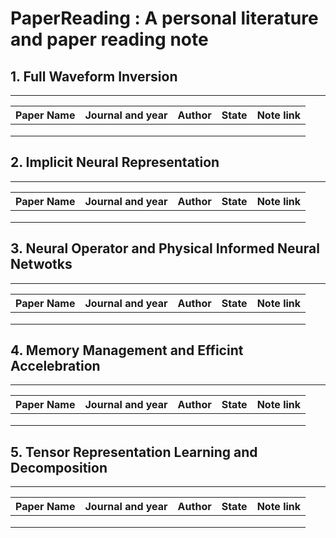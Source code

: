 # PaperReading : A personal literature and paper reading note

## 1. Full Waveform Inversion
---
| Paper Name |  Journal and year  | Author         | State  | Note link |
|------------|--------------------|----------------|--------|------------|
|           |               |                 |         |               |
|           |               |                 |         |               |
|           |               |                 |         |               |

## 2. Implicit Neural Representation
---

| Paper Name |  Journal and year  | Author         | State  | Note link |
|------------|--------------------|----------------|--------|------------|
|           |               |                 |         |               |
|           |               |                 |         |               |
|           |               |                 |         |               |

## 3. Neural Operator and Physical Informed Neural Netwotks
---

| Paper Name |  Journal and year  | Author         | State  | Note link |
|------------|--------------------|----------------|--------|------------|
|           |               |                 |         |               |
|           |               |                 |         |               |
|           |               |                 |         |               |

## 4. Memory Management and Efficint Accelebration
---

| Paper Name |  Journal and year  | Author         | State  | Note link |
|------------|--------------------|----------------|--------|------------|
|           |               |                 |         |               |
|           |               |                 |         |               |
|           |               |                 |         |               |

## 5. Tensor Representation Learning and Decomposition
---

| Paper Name |  Journal and year  | Author         | State  | Note link |
|------------|--------------------|----------------|--------|------------|
|           |               |                 |         |               |
|           |               |                 |         |               |
|           |               |                 |         |               |
